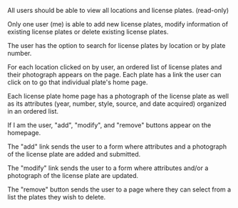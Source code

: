 All users should be able to view all locations and license plates.  (read-only)

Only one user (me) is able to add new license plates, modify information of existing license plates or delete existing license plates.

The user has the option to search for license plates by location or by plate number.

For each location clicked on by user, an ordered list of license plates and their photograph appears on the page.  Each plate has a link the user can click on to go that individual plate's home page.

Each license plate home page has a photograph of the license plate as well as its attributes (year, number, style, source, and date acquired) organized in an ordered list.

If I am the user, "add", "modify", and "remove" buttons appear on the homepage.

The "add" link sends the user to a form where attributes and a photograph of the license plate are added and submitted.

The "modify" link sends the user to a form where attributes and/or a photograph of the license plate are updated.

The "remove" button sends the user to a page where they can select from a list the plates they wish to delete.

